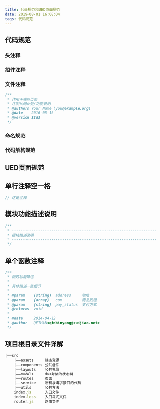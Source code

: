 ```yaml
---
title: 代码规范和UED页面规范
date: 2019-08-01 16:08:04
tags: 代码规范
---
```


## 代码规范

### 头注释

### 组件注释

### 文件注释

```js
/** 
 * 作用于哪些页面
 * 注明代码业务/功能说明
 * @authors Your Name (you@example.org)
 * @date    2016-05-16
 * @version $Id$
 */
```

### 命名规范

### 代码解构规范

## UED页面规范

## 单行注释空一格 
```js
// 这是注释
```
## 模块功能描述说明

```js
/**
 * ------------------------------------------------------------------
 * 模块描述说明
 * ------------------------------------------------------------------
 */
```

## 单个函数注释

```js
/**
 * 函数功能简述
 *
 * 具体描述一些细节
 *
 * @param    {string}  address     地址
 * @param    {array}   com         商品数组
 * @param    {string}  pay_status  支付方式
 * @returns  void
 *
 * @date     2014-04-12
 * @author   QETHAN<qinbinyang@zuijiao.net>
 */
```
## 项目根目录文件详解

```js
|——src
    |——assets     静态资源
    |——components 公共组件
    |——layouts    公共布局
    |——models     dva封装的状态树
    |——routes     页面
    |——service    所有与请求接口的代码
    |——utils      公共方法
    index.js      入口文件
    index.less    入口样式文件
    router.js     路由文件

```
